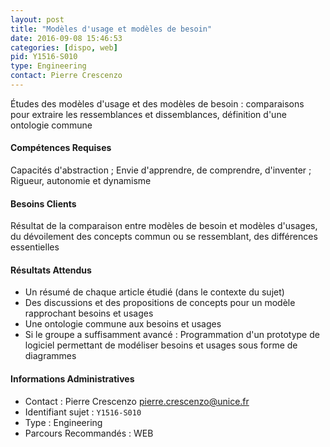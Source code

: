 ```yaml
---
layout: post
title: "Modèles d'usage et modèles de besoin"
date: 2016-09-08 15:46:53
categories: [dispo, web]
pid: Y1516-S010
type: Engineering
contact: Pierre Crescenzo
---
```

       
Études des modèles d'usage et des modèles de besoin : comparaisons pour extraire les ressemblances et dissemblances, définition d'une ontologie commune

#### Compétences Requises
Capacités d'abstraction ; Envie d'apprendre, de comprendre, d'inventer ; Rigueur, autonomie et dynamisme


#### Besoins Clients
Résultat de la comparaison entre modèles de besoin et modèles d'usages, du dévoilement des concepts commun ou se ressemblant, des différences essentielles

#### Résultats Attendus
- Un résumé de chaque article étudié (dans le contexte du sujet)
- Des discussions et des propositions de concepts pour un modèle rapprochant besoins et usages
- Une ontologie commune aux besoins et usages
- Si le groupe a suffisamment avancé : Programmation d'un prototype de logiciel permettant de modéliser besoins et usages sous forme de diagrammes
     

#### Informations Administratives
  * Contact : Pierre Crescenzo <pierre.crescenzo@unice.fr>
  * Identifiant sujet : `Y1516-S010`
  * Type : Engineering
  * Parcours Recommandés : WEB
     